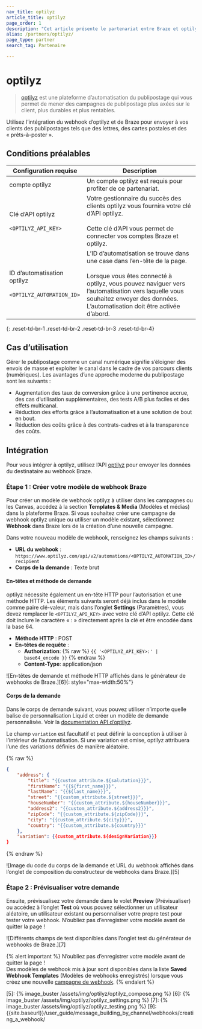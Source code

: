 ```yaml
---
nav_title: optilyz
article_title: optilyz
page_order: 1
description: "Cet article présente le partenariat entre Braze et optilyz, qui vous permet d’exécuter des campagnes de publipostage direct axées sur le client, durables et rentables."
alias: /partners/optilyz/
page_type: partner
search_tag: Partenaire

---
```


# optilyz

> [optilyz][1] est une plateforme d’automatisation du publipostage qui vous permet de mener des campagnes de publipostage plus axées sur le client, plus durables et plus rentables. 

Utilisez l’intégration du webhook d’optilyz et de Braze pour envoyer à vos clients des publipostages tels que des lettres, des cartes postales et des « prêts-à-poster ».

## Conditions préalables

| Configuration requise | Description |
|---|---|
|compte optilyz | Un compte optilyz est requis pour profiter de ce partenariat. |
| Clé d’API optilyz<br><br>`<OPTILYZ_API_KEY>`| Votre gestionnaire du succès des clients optilyz vous fournira votre clé d’API optilyz.<br><br>Cette clé d’API vous permet de connecter vos comptes Braze et optilyz. |
| ID d’automatisation optilyz<br><br>`<OPTILYZ_AUTOMATION_ID>` | L’ID d’automatisation se trouve dans une case dans l’en-tête de la page.<br><br>Lorsque vous êtes connecté à optilyz, vous pouvez naviguer vers l’automatisation vers laquelle vous souhaitez envoyer des données.<br>L’automatisation doit être activée d’abord. |
{: .reset-td-br-1 .reset-td-br-2 .reset-td-br-3  .reset-td-br-4}

## Cas d’utilisation

Gérer le publipostage comme un canal numérique signifie s’éloigner des envois de masse et exploiter le canal dans le cadre de vos parcours clients (numériques). Les avantages d’une approche moderne du publipostage sont les suivants :
- Augmentation des taux de conversion grâce à une pertinence accrue, des cas d’utilisation supplémentaires, des tests A/B plus faciles et des effets multicanal.
- Réduction des efforts grâce à l’automatisation et à une solution de bout en bout.
- Réduction des coûts grâce à des contrats-cadres et à la transparence des coûts.

## Intégration

Pour vous intégrer à optilyz, utilisez l’API [optilyz][2] pour envoyer les données du destinataire au webhook Braze.

### Étape 1 : Créer votre modèle de webhook Braze

Pour créer un modèle de webhook optilyz à utiliser dans les campagnes ou les Canvas, accédez à la section **Templates & Media** (Modèles et médias) dans la plateforme Braze. Si vous souhaitez créer une campagne de webhook optilyz unique ou utiliser un modèle existant, sélectionnez **Webhook** dans Braze lors de la création d’une nouvelle campagne.

Dans votre nouveau modèle de webhook, renseignez les champs suivants :
- **URL du webhook** : `https://www.optilyz.com/api/v2/automations/<OPTILYZ_AUTOMATION_ID>/recipient`
- **Corps de la demande** : Texte brut

#### En-têtes et méthode de demande

optilyz nécessite également un en-tête HTTP pour l’autorisation et une méthode HTTP. Les éléments suivants seront déjà inclus dans le modèle comme paire clé-valeur, mais dans l’onglet **Settings** (Paramètres), vous devez remplacer le `<OPTILYZ_API_KEY>` avec votre clé d’API optilyz. Cette clé doit inclure le caractère « : » directement après la clé et être encodée dans la base 64. 

- **Méthode HTTP** : POST
- **En-têtes de requête** :
  - **Authorization**: {% raw %} `{{ '<OPTILYZ_API_KEY>:' | base64_encode }}` {% endraw %}
  - **Content-Type**: application/json

![En-têtes de demande et méthode HTTP affichés dans le générateur de webhooks de Braze.][6]{: style="max-width:50%"}

#### Corps de la demande

Dans le corps de demande suivant, vous pouvez utiliser n’importe quelle balise de personnalisation Liquid et créer un modèle de demande personnalisée. Voir la [documentation API d’optilyz][2].

Le champ `variation` est facultatif et peut définir la conception à utiliser à l’intérieur de l’automatisation. Si une variation est omise, optilyz attribuera l’une des variations définies de manière aléatoire.

{% raw %}
```json
{
    "address": {
        "title": "{{custom_attribute.${salutation}}}",
        "firstName": "{{${first_name}}}",
        "lastName": "{{${last_name}}}",
        "street": "{{custom_attribute.${street}}}",
        "houseNumber": "{{custom_attribute.${houseNumber}}}",
        "address2": "{{custom_attribute.${address2}}}",
        "zipCode": "{{custom_attribute.${zipCode}}}",
        "city": "{{custom_attribute.${city}}}",
        "country": "{{custom_attribute.${country}}}"
    },
    "variation": {{custom_attribute.${designVariation}}}
}
```
{% endraw %}

![Image du code du corps de la demande et URL du webhook affichés dans l’onglet de composition du constructeur de webhooks dans Braze.][5]

### Étape 2 : Prévisualiser votre demande

Ensuite, prévisualisez votre demande dans le volet **Preview** (Prévisualiser) ou accédez à l’onglet **Test** où vous pouvez sélectionner un utilisateur aléatoire, un utilisateur existant ou personnaliser votre propre test pour tester votre webhook. N’oubliez pas d’enregistrer votre modèle avant de quitter la page !

![Différents champs de test disponibles dans l’onglet test du générateur de webhooks de Braze.][7]

{% alert important %}
N’oubliez pas d’enregistrer votre modèle avant de quitter la page ! <br>Des modèles de webhook mis à jour sont disponibles dans la liste **Saved Webhook Templates** (Modèles de webhooks enregistrés) lorsque vous créez une nouvelle [campagne de webhook]({{site.baseurl}}/user_guide/message_building_by_channel/webhooks/creating_a_webhook/). 
{% endalert %}

[1]: https://optilyz.com
[2]: https://www.optilyz.com/doc/api/
[3]: {{site.baseurl}}/user_guide/message_building_by_channel/webhooks/webhook_template/
[5]: {% image_buster /assets/img/optilyz/optilyz_compose.png %}
[6]: {% image_buster /assets/img/optilyz/optilyz_settings.png %}
[7]: {% image_buster /assets/img/optilyz/optilyz_testing.png %}
[9]: {{site.baseurl}}/user_guide/message_building_by_channel/webhooks/creating_a_webhook/
